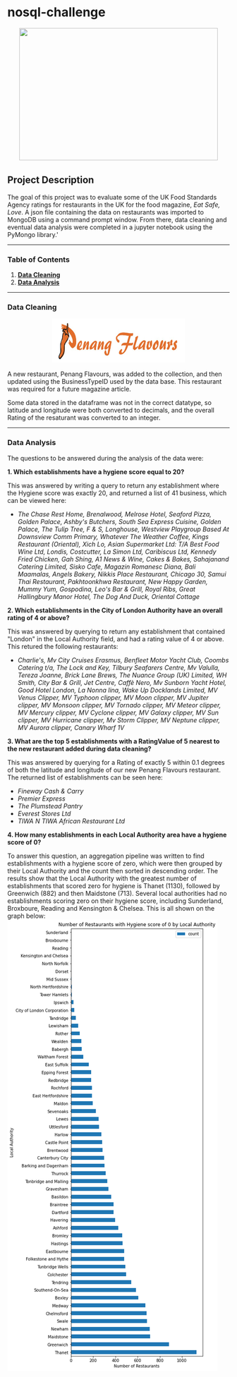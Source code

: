 # nosql-challenge
<p align="center">
<img width="450" height="300" src="https://www.foodsafetynews.com/files/2019/04/dreamstime_food-hygiene-rating-scheme-fsa.jpg">
</p>

## Project Description

The goal of this project was to evaluate some of the UK Food Standards Agency ratings for restaurants in the UK for the food magazine, <i>Eat Safe, Love</i>. A json file containing the data on restaurants was imported to MongoDB using a command prompt window. From there, data cleaning and eventual data analysis were completed in a jupyter notebook using the PyMongo library.'

-----

### Table of Contents
1. [<b>Data Cleaning</b>](https://github.com/jonnybrammah/nosql-challenge/blob/main/README.md#data-cleaning)
2. [<b>Data Analysis</b>](https://github.com/jonnybrammah/nosql-challenge/blob/main/README.md#data-analysis)
-----

### Data Cleaning

<p align="center">
<img width="300" height="100" src="https://github.com/jonnybrammah/nosql-challenge/blob/main/Resources/Penang%20Flavours.png">
</p>

A new restaurant, Penang Flavours, was added to the collection, and then updated using the BusinessTypeID used by the data base. This restaurant was required for a future magazine article.

Some data stored in the dataframe was not in the correct datatype, so latitude and longitude were both converted to decimals, and the overall Rating of the resaturant was converted to an integer.

-----

### Data Analysis

The questions to be answered during the analysis of the data were: </br>

<b>1. Which establishments have a hygiene score equal to 20?</b> </br>

This was answered by writing a query to return any establishment where the Hygiene score was exactly 20, and returned a list of 41 business, which can be viewed here:</br>
- *The Chase Rest Home, Brenalwood, Melrose Hotel, Seaford Pizza, Golden Palace,
Ashby's Butchers, South Sea Express Cuisine, Golden Palace, The Tulip Tree, F & S,
Longhouse, Westview Playgroup Based At Downsview Comm Primary, Whatever The Weather Coffee, Kings Restaurant (Oriental), Xich Lo,
Asian Supermarket Ltd: T/A Best Food Wine Ltd, Londis, Costcutter, La Simon Ltd, Caribiscus Ltd,
Kennedy Fried Chicken, Gah Shing, A1 News & Wine, Cakes & Bakes, Sahajanand Catering Limited, Sisko Cafe,
Magazin Romanesc Diana, Bali Maamalas, Angels Bakery, Nikkis Place Restaurant, Chicago 30,
Samui Thai Restaurant, Pakhtoonkhwa Restaurant, New Happy Garden, Mummy Yum, Gospodina,
Leo's Bar & Grill,  Royal Ribs, Great Hallingbury Manor Hotel, The Dog And Duck, Oriental Cottage* </br>
        
<b>2. Which establishments in the City of London Authority have an overall rating of 4 or above?</b> </br>

This was answered by querying to return any establishment that contained "London" in the Local Authority field, and had a rating value of 4 or above. This retured the following restaurants:</br>
- <i> Charlie's, Mv City Cruises Erasmus, Benfleet Motor Yacht Club, Coombs Catering t/a, The Lock and Key,
Tilbury Seafarers Centre, Mv Valulla, Tereza Joanne, Brick Lane Brews, The Nuance Group (UK) Limited,
WH Smith, City Bar & Grill, Jet Centre, Caffè Nero, Mv Sunborn Yacht Hotel,
Good Hotel London, La Nonna lina, Wake Up Docklands Limited, MV Venus Clipper, MV Typhoon clipper,
MV Moon clipper, MV Jupiter clipper, MV Monsoon clipper, MV Tornado clipper, MV Meteor clipper, 
MV Mercury clipper, MV Cyclone clipper, MV Galaxy clipper, MV Sun clipper, MV Hurricane clipper,
Mv Storm Clipper, MV Neptune clipper, MV Aurora clipper, Canary Wharf 1V </i></br>

<b>3. What are the top 5 establishments with a RatingValue of 5 nearest to the new restaurant added during data cleaning?</b></br>

This was answered by querying for a Rating of exactly 5 within 0.1 degrees of both the latitude and longitude of our new Penang Flavours restaurant. The returned list of establishments can be seen here:
- *Fineway Cash & Carry*
- <i>Premier Express</i>
- <i>The Plumstead Pantry</i>
- <i>Everest Stores Ltd</i>
- <i>TIWA N TIWA African Restaurant Ltd </i>

<b>4. How many establishments in each Local Authority area have a hygiene score of 0?</b> </br>

To answer this question, an aggregation pipeline was written to find establishments with a hygiene score of zero, which were then grouped by their Local Authority and the count then sorted in descending order. The results show that the Local Authority with the greatest number of establishments that scored zero for hygiene is Thanet (1130), followed by Greenwich (882) and then Maidstone (713). 
Several local authorities had no establishments scoring zero on their hygiene score, including Sunderland, Broxboure, Reading and Kensington & Chelsea. This is all shown on the graph below:
![Number of Restaurants with Hygiene Score of 0 by Local Authority](https://raw.githubusercontent.com/jonnybrammah/nosql-challenge/main/Output/Hygiene_0_establishments.png)
